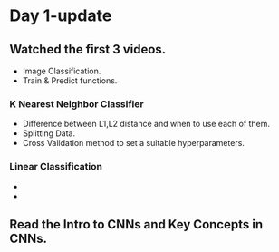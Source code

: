 # Day 1-update

## Watched the first 3 videos.
- Image Classification.
- Train & Predict functions.
### K Nearest Neighbor Classifier
- Difference between L1,L2 distance and when to use each of them.
- Splitting Data.
- Cross Validation method to set a suitable hyperparameters.
### Linear Classification
-
-
## Read the Intro to CNNs and Key Concepts in CNNs.



